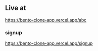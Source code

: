 ## Live at 

https://bento-clone-app.vercel.app/abc

### signup

https://bento-clone-app.vercel.app/signup

